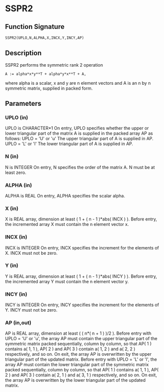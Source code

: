 # SSPR2

## Function Signature

```fortran
SSPR2(UPLO,N,ALPHA,X,INCX,Y,INCY,AP)
```

## Description


 SSPR2  performs the symmetric rank 2 operation

    A := alpha*x*y**T + alpha*y*x**T + A,

 where alpha is a scalar, x and y are n element vectors and A is an
 n by n symmetric matrix, supplied in packed form.

## Parameters

### UPLO (in)

UPLO is CHARACTER*1 On entry, UPLO specifies whether the upper or lower triangular part of the matrix A is supplied in the packed array AP as follows: UPLO = 'U' or 'u' The upper triangular part of A is supplied in AP. UPLO = 'L' or 'l' The lower triangular part of A is supplied in AP.

### N (in)

N is INTEGER On entry, N specifies the order of the matrix A. N must be at least zero.

### ALPHA (in)

ALPHA is REAL On entry, ALPHA specifies the scalar alpha.

### X (in)

X is REAL array, dimension at least ( 1 + ( n - 1 )*abs( INCX ) ). Before entry, the incremented array X must contain the n element vector x.

### INCX (in)

INCX is INTEGER On entry, INCX specifies the increment for the elements of X. INCX must not be zero.

### Y (in)

Y is REAL array, dimension at least ( 1 + ( n - 1 )*abs( INCY ) ). Before entry, the incremented array Y must contain the n element vector y.

### INCY (in)

INCY is INTEGER On entry, INCY specifies the increment for the elements of Y. INCY must not be zero.

### AP (in,out)

AP is REAL array, dimension at least ( ( n*( n + 1 ) )/2 ). Before entry with UPLO = 'U' or 'u', the array AP must contain the upper triangular part of the symmetric matrix packed sequentially, column by column, so that AP( 1 ) contains a( 1, 1 ), AP( 2 ) and AP( 3 ) contain a( 1, 2 ) and a( 2, 2 ) respectively, and so on. On exit, the array AP is overwritten by the upper triangular part of the updated matrix. Before entry with UPLO = 'L' or 'l', the array AP must contain the lower triangular part of the symmetric matrix packed sequentially, column by column, so that AP( 1 ) contains a( 1, 1 ), AP( 2 ) and AP( 3 ) contain a( 2, 1 ) and a( 3, 1 ) respectively, and so on. On exit, the array AP is overwritten by the lower triangular part of the updated matrix.

